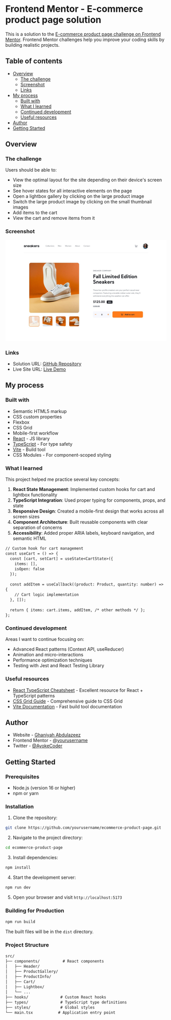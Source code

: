 # Frontend Mentor - E-commerce product page solution

This is a solution to the [E-commerce product page challenge on Frontend Mentor](https://www.frontendmentor.io/challenges/ecommerce-product-page-UPsZ9MJp6). Frontend Mentor challenges help you improve your coding skills by building realistic projects.

## Table of contents

- [Overview](#overview)
  - [The challenge](#the-challenge)
  - [Screenshot](#screenshot)
  - [Links](#links)
- [My process](#my-process)
  - [Built with](#built-with)
  - [What I learned](#what-i-learned)
  - [Continued development](#continued-development)
  - [Useful resources](#useful-resources)
- [Author](#author)
- [Getting Started](#getting-started)

## Overview

### The challenge

Users should be able to:

- View the optimal layout for the site depending on their device's screen size
- See hover states for all interactive elements on the page
- Open a lightbox gallery by clicking on the large product image
- Switch the large product image by clicking on the small thumbnail images
- Add items to the cart
- View the cart and remove items from it

### Screenshot

![Desktop Design](./design/desktop-design.jpg)

### Links

- Solution URL: [GitHub Repository](https://github.com/Ghaniyah/Ecommerce-product-page.git)
- Live Site URL: [Live Demo](https://your-live-site-url.com)

## My process

### Built with

- Semantic HTML5 markup
- CSS custom properties
- Flexbox
- CSS Grid
- Mobile-first workflow
- [React](https://reactjs.org/) - JS library
- [TypeScript](https://www.typescriptlang.org/) - For type safety
- [Vite](https://vitejs.dev/) - Build tool
- CSS Modules - For component-scoped styling

### What I learned

This project helped me practice several key concepts:

1. **React State Management**: Implemented custom hooks for cart and lightbox functionality
2. **TypeScript Integration**: Used proper typing for components, props, and state
3. **Responsive Design**: Created a mobile-first design that works across all screen sizes
4. **Component Architecture**: Built reusable components with clear separation of concerns
5. **Accessibility**: Added proper ARIA labels, keyboard navigation, and semantic HTML

```tsx
// Custom hook for cart management
const useCart = () => {
  const [cart, setCart] = useState<CartState>({
    items: [],
    isOpen: false
  });
  
  const addItem = useCallback((product: Product, quantity: number) => {
    // Cart logic implementation
  }, []);
  
  return { items: cart.items, addItem, /* other methods */ };
};
```

### Continued development

Areas I want to continue focusing on:

- Advanced React patterns (Context API, useReducer)
- Animation and micro-interactions
- Performance optimization techniques
- Testing with Jest and React Testing Library

### Useful resources

- [React TypeScript Cheatsheet](https://react-typescript-cheatsheet.netlify.app/) - Excellent resource for React + TypeScript patterns
- [CSS Grid Guide](https://css-tricks.com/snippets/css/complete-guide-grid/) - Comprehensive guide to CSS Grid
- [Vite Documentation](https://vitejs.dev/guide/) - Fast build tool documentation

## Author

- Website - [Ghaniyah Abdulazeez](https://github.com/Ghaniyah/Ecommerce-product-page)
- Frontend Mentor - [@yourusername](https://www.frontendmentor.io/profile/yourusername)
- Twitter - [@AyokeCoder](hhttps://x.com/home)
## Getting Started

### Prerequisites

- Node.js (version 16 or higher)
- npm or yarn

### Installation

1. Clone the repository:
```bash
git clone https://github.com/yourusername/ecommerce-product-page.git
```

2. Navigate to the project directory:
```bash
cd ecommerce-product-page
```

3. Install dependencies:
```bash
npm install
```

4. Start the development server:
```bash
npm run dev
```

5. Open your browser and visit `http://localhost:5173`

### Building for Production

```bash
npm run build
```

The built files will be in the `dist` directory.

### Project Structure

```
src/
├── components/          # React components
│   ├── Header/
│   ├── ProductGallery/
│   ├── ProductInfo/
│   ├── Cart/
│   ├── Lightbox/
│   └── ...
├── hooks/              # Custom React hooks
├── types/              # TypeScript type definitions
├── styles/             # Global styles
└── main.tsx           # Application entry point
```
